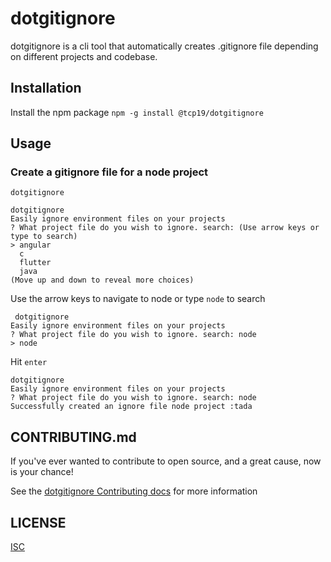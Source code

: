 # dotgitignore
dotgitignore is a cli tool that automatically creates .gitignore file depending on different projects and codebase.

## Installation
 Install the npm package
 ```npm -g install @tcp19/dotgitignore```

## Usage
<h3>Create a gitignore file for a node project</h3>

```dotgitignore``` 

```
dotgitignore
Easily ignore environment files on your projects
? What project file do you wish to ignore. search: (Use arrow keys or type to search)
> angular
  c
  flutter
  java
(Move up and down to reveal more choices)
```

Use the arrow keys to navigate to node or type ```node``` to search

``` 
 dotgitignore
Easily ignore environment files on your projects
? What project file do you wish to ignore. search: node
> node
```

Hit ```enter```

```
dotgitignore
Easily ignore environment files on your projects
? What project file do you wish to ignore. search: node
Successfully created an ignore file node project :tada
```

## CONTRIBUTING.md 
If you've ever wanted to contribute to open source, and a great cause, now is your chance!

See the [dotgitignore Contributing docs](https://github.com/Teencodeprojects/dotgitignore/blob/main/CONTRIBUTING.md) for more information

## LICENSE
[ISC](LICENSE)